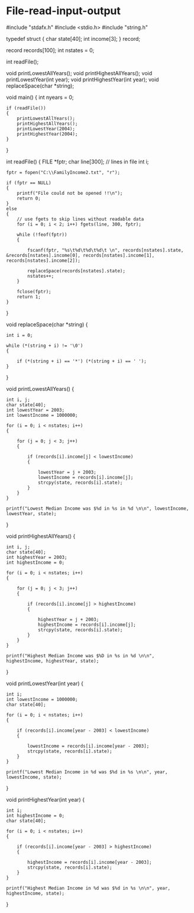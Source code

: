 # File-read-input-output

#include "stdafx.h"
#include <stdio.h>
#include "string.h"

typedef struct
{
	char state[40];
	int income[3];
} record;

record records[100];
int nstates = 0;

int readFile();

void printLowestAllYears();
void printHighestAllYears();
void printLowestYear(int year);
void printHighestYear(int year);
void replaceSpace(char *string);

void main()
{
	int nyears = 0;

	if (readFile())
	{
		printLowestAllYears();
		printHighestAllYears();
		printLowestYear(2004);
		printHighestYear(2004);
	}

}

int readFile()
{
	FILE *fptr;
	char line[300]; //  lines in file
	int i;

	fptr = fopen("C:\\FamilyIncome2.txt", "r");

	if (fptr == NULL)
	{
		printf("File could not be opened !!\n");
		return 0;
	}
	else
	{
		// use fgets to skip lines without readable data
		for (i = 0; i < 2; i++) fgets(line, 300, fptr);
		
		while (!feof(fptr))
		{

			fscanf(fptr, "%s\t%d\t%d\t%d\t \n", records[nstates].state, &records[nstates].income[0], records[nstates].income[1], records[nstates].income[2]);
			
			replaceSpace(records[nstates].state);
			nstates++;
		}

		fclose(fptr);
		return 1;
	}
}

void replaceSpace(char *string)
{
	
	int i = 0;

	while (*(string + i) != '\0')
	{

		if (*(string + i) == '*') (*(string + i) == ' ');
	}
}

void printLowestAllYears()
{
	
	int i, j;
	char state[40];
	int lowestYear = 2003;
	int lowestIncome = 1000000;

	for (i = 0; i < nstates; i++)
	{

		for (j = 0; j < 3; j++)
		{

			if (records[i].income[j] < lowestIncome)
			{

				lowestYear = j + 2003;
				lowestIncome = records[i].income[j];
				strcpy(state, records[i].state);
			}
		}
	}

	printf("Lowest Median Income was $%d in %s in %d \n\n", lowestIncome, lowestYear, state);
}

void printHighestAllYears()
{
	
	int i, j;
	char state[40];
	int highestYear = 2003;
	int highestIncome = 0;

	for (i = 0; i < nstates; i++)
	{

		for (j = 0; j < 3; j++)
		{

			if (records[i].income[j] > highestIncome)
			{

				highestYear = j + 2003;
				highestIncome = records[i].income[j];
				strcpy(state, records[i].state);
			}
		}
	}

	printf("Highest Median Income was $%D in %s in %d \n\n", highestIncome, highestYear, state);
}

void printLowestYear(int year)
{
	
	int i;
	int lowestIncome = 1000000;
	char state[40];

	for (i = 0; i < nstates; i++)
	{

		if (records[i].income[year - 2003] < lowestIncome)
		{

			lowestIncome = records[i].income[year - 2003];
			strcpy(state, records[i].state);
		}
	}

	printf("Lowest Median Income in %d was $%d in %s \n\n", year, lowestIncome, state);
}

void printHighestYear(int year)
{
	
	int i;
	int highestIncome = 0;
	char state[40];

	for (i = 0; i < nstates; i++)
	{

		if (records[i].income[year - 2003] > highestIncome)
		{

			highestIncome = records[i].income[year - 2003];
			strcpy(state, records[i].state);
		}
	}

	printf("Highest Median Income in %d was $%d in %s \n\n", year, highestIncome, state);
}
